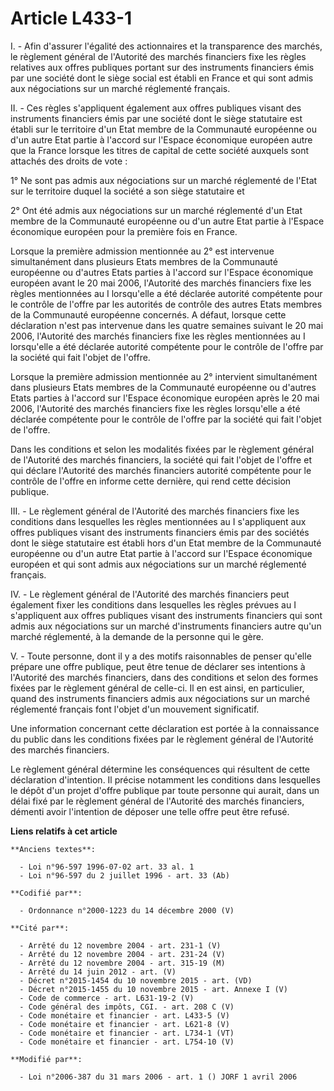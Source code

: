 # Article L433-1

I. - Afin d'assurer l'égalité des actionnaires et la transparence des marchés, le règlement général de l'Autorité des marchés
financiers fixe les règles relatives aux offres publiques portant sur des instruments financiers émis par une société dont le
siège social est établi en France et qui sont admis aux négociations sur un marché réglementé français.

II. - Ces règles s'appliquent également aux offres publiques visant des instruments financiers émis par une société dont le
siège statutaire est établi sur le territoire d'un Etat membre de la Communauté européenne ou d'un autre Etat partie à
l'accord sur l'Espace économique européen autre que la France lorsque les titres de capital de cette société auxquels sont
attachés des droits de vote :

1° Ne sont pas admis aux négociations sur un marché réglementé de l'Etat sur le territoire duquel la société a son siège
statutaire et

2° Ont été admis aux négociations sur un marché réglementé d'un Etat membre de la Communauté européenne ou d'un autre Etat
partie à l'Espace économique européen pour la première fois en France.

Lorsque la première admission mentionnée au 2° est intervenue simultanément dans plusieurs Etats membres de la Communauté
européenne ou d'autres Etats parties à l'accord sur l'Espace économique européen avant le 20 mai 2006, l'Autorité des marchés
financiers fixe les règles mentionnées au I lorsqu'elle a été déclarée autorité compétente pour le contrôle de l'offre par
les autorités de contrôle des autres Etats membres de la Communauté européenne concernés. A défaut, lorsque cette déclaration
n'est pas intervenue dans les quatre semaines suivant le 20 mai 2006, l'Autorité des marchés financiers fixe les règles
mentionnées au I lorsqu'elle a été déclarée autorité compétente pour le contrôle de l'offre par la société qui fait l'objet
de l'offre.

Lorsque la première admission mentionnée au 2° intervient simultanément dans plusieurs Etats membres de la Communauté
européenne ou d'autres Etats parties à l'accord sur l'Espace économique européen après le 20 mai 2006, l'Autorité des marchés
financiers fixe les règles lorsqu'elle a été déclarée compétente pour le contrôle de l'offre par la société qui fait l'objet
de l'offre.

Dans les conditions et selon les modalités fixées par le règlement général de l'Autorité des marchés financiers, la société
qui fait l'objet de l'offre et qui déclare l'Autorité des marchés financiers autorité compétente pour le contrôle de l'offre
en informe cette dernière, qui rend cette décision publique.

III. - Le règlement général de l'Autorité des marchés financiers fixe les conditions dans lesquelles les règles mentionnées
au I s'appliquent aux offres publiques visant des instruments financiers émis par des sociétés dont le siège statutaire est
établi hors d'un Etat membre de la Communauté européenne ou d'un autre Etat partie à l'accord sur l'Espace économique
européen et qui sont admis aux négociations sur un marché réglementé français.

IV. - Le règlement général de l'Autorité des marchés financiers peut également fixer les conditions dans lesquelles les
règles prévues au I s'appliquent aux offres publiques visant des instruments financiers qui sont admis aux négociations sur
un marché d'instruments financiers autre qu'un marché réglementé, à la demande de la personne qui le gère.

V. - Toute personne, dont il y a des motifs raisonnables de penser qu'elle prépare une offre publique, peut être tenue de
déclarer ses intentions à l'Autorité des marchés financiers, dans des conditions et selon des formes fixées par le règlement
général de celle-ci. Il en est ainsi, en particulier, quand des instruments financiers admis aux négociations sur un marché
réglementé français font l'objet d'un mouvement significatif.

Une information concernant cette déclaration est portée à la connaissance du public dans les conditions fixées par le
règlement général de l'Autorité des marchés financiers.

Le règlement général détermine les conséquences qui résultent de cette déclaration d'intention. Il précise notamment les
conditions dans lesquelles le dépôt d'un projet d'offre publique par toute personne qui aurait, dans un délai fixé par le
règlement général de l'Autorité des marchés financiers, démenti avoir l'intention de déposer une telle offre peut être
refusé.

**Liens relatifs à cet article**

	**Anciens textes**:

	  - Loi n°96-597 1996-07-02 art. 33 al. 1
	  - Loi n°96-597 du 2 juillet 1996 - art. 33 (Ab)

	**Codifié par**:

	  - Ordonnance n°2000-1223 du 14 décembre 2000 (V)

	**Cité par**:

	  - Arrêté du 12 novembre 2004 - art. 231-1 (V)
	  - Arrêté du 12 novembre 2004 - art. 231-24 (V)
	  - Arrêté du 12 novembre 2004 - art. 315-19 (M)
	  - Arrêté du 14 juin 2012 - art. (V)
	  - Décret n°2015-1454 du 10 novembre 2015 - art. (VD)
	  - Décret n°2015-1455 du 10 novembre 2015 - art. Annexe I (V)
	  - Code de commerce - art. L631-19-2 (V)
	  - Code général des impôts, CGI. - art. 208 C (V)
	  - Code monétaire et financier - art. L433-5 (V)
	  - Code monétaire et financier - art. L621-8 (V)
	  - Code monétaire et financier - art. L734-1 (VT)
	  - Code monétaire et financier - art. L754-10 (V)

	**Modifié par**:

	  - Loi n°2006-387 du 31 mars 2006 - art. 1 () JORF 1 avril 2006

